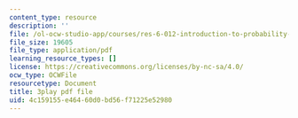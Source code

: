 ```yaml
---
content_type: resource
description: ''
file: /ol-ocw-studio-app/courses/res-6-012-introduction-to-probability-spring-2018/4c159155e46460d0bd56f71225e52980_pA83XtLeVig.pdf
file_size: 19605
file_type: application/pdf
learning_resource_types: []
license: https://creativecommons.org/licenses/by-nc-sa/4.0/
ocw_type: OCWFile
resourcetype: Document
title: 3play pdf file
uid: 4c159155-e464-60d0-bd56-f71225e52980
---
```

